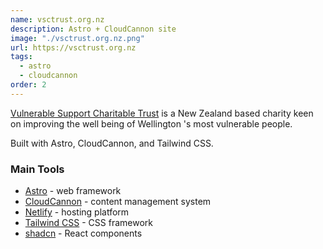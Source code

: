 ```yaml
---
name: vsctrust.org.nz
description: Astro + CloudCannon site
image: "./vsctrust.org.nz.png"
url: https://vsctrust.org.nz
tags:
  - astro
  - cloudcannon
order: 2
---
```


[Vulnerable Support Charitable Trust](https://vsctrust.org.nz) is a New Zealand based charity keen on improving the well being of Wellington 's most vulnerable people.

Built with Astro, CloudCannon, and Tailwind CSS.

### Main Tools

- [Astro](https://astro.build/) - web framework
- [CloudCannon](https://cloudcannon.com/) - content management system
- [Netlify](https://netlify.com) - hosting platform
- [Tailwind CSS](https://tailwindcss.com/) - CSS framework
- [shadcn](https://ui.shadcn.com/) - React components
